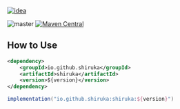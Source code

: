 [![idea](https://www.elegantobjects.org/intellij-idea.svg)](https://www.jetbrains.com/idea/)

![master](https://github.com/shiruka/shiruka/workflows/build/badge.svg)
[![Maven Central](https://img.shields.io/maven-central/v/io.github.shiruka/shiruka?label=version)](https://repo1.maven.org/maven2/io/github/shiruka/shiruka/)
## How to Use
```xml
<dependency>
    <groupId>io.github.shiruka</groupId>
    <artifactId>shiruka</artifactId>
    <version>${version}</version>
</dependency>
```
```groovy
implementation("io.github.shiruka:shiruka:${version}")
```
